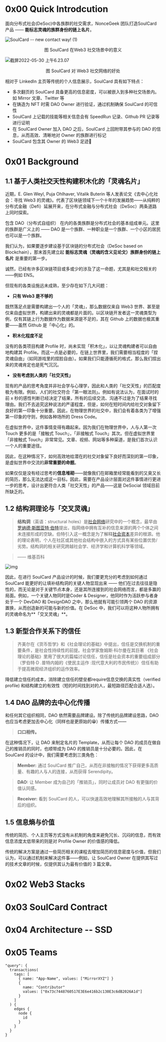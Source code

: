 # 0x00 Quick Introdcution

面向分布式社会(DeSoc)中各族群的社交需求，NonceGeek 团队打造SoulCard 产品 —— **能标志灵魂的族群身份的链上名片**。

![SoulCard -- new contact way! (1)](https://tva1.sinaimg.cn/large/e6c9d24egy1h2q36a3x8jj20u00xjgnx.jpg)

<center>图 SoulCard 在Web3 社交场景中的意义</center>

![截屏2022-05-30 上午6.23.07](https://tva1.sinaimg.cn/large/e6c9d24egy1h2q36epe8jj20sc0vu41a.jpg)

<center>图 SoulCard 对 Web3 社交网络的好处</center>

相对于 LinkedIn 主页等传统的个人信息展示，SoulCard 具有如下特点：

* 多次翻页的 SoulCard 具备更高的信息密度，可以被嵌入到多种社交场景内。如 Mirror 文章、Twitter 等
* 在铸造为 NFT 时需 DAO Owner 进行验证，通过机制确保 SoulCard 的可信性
* SoulCard 上记载的技能等相关信息会有 SpeedRun 记录、Github PR 记录等进行证明
* 在 SoulCard Owner 加入 DAO 之后，SoulCard 上回附带其参与的 DAO 的信息，从而高效、清晰地对 Owner 的族群进行标记
* SoulCard 包含其 Owner 的 Web3 足迹👣

# 0x01 Background

## 1.1 基于人类社交天性构建积木化的「灵魂名片」

近期，E. Glen Weyl, Puja Ohlhaver, Vitalik Buterin 等人发表论文《去中心化社会：寻找 Web3 的灵魂》。代表了区块链领域下一个十年的发展趋势——从纯粹的分布式金融（Defi）延展开来，在分布式金融与分布式社会（DeSoc）两条道路上同时探索。

包含 DAO（分布式自组织） 在内的各类族群是分布式社会的基本组成单元。这里的族群是广义上的 —— DAO 是一个族群、一种职业是一个族群、一个小区的居民也可以是一个族群。

我们认为，如果要逐步建设基于区块链的分布式社会（DeSoc based on Blockchain），那末首先建立起 **能标志灵魂（灵魂的含义见论文）族群身份的链上名片** 是重要的第一步。

诚然，已经有许多区块链项目或多或少的涉及了这一命题，尤其是和社交相关的——例如 ENS。

但现有的各类设施远未成熟，至少存在如下几大问题：

- **只有 Web3 是不够的**

既然落足点是需要构建出一个人的「灵魂」，那么数据仅来自 Web3 世界、甚至是仅来自虚拟世界，构建出来的灵魂都是片面的。以区块链开发者这一灵魂类型为例，仅有其链上行为数据作为数据来源是不足的，其在 Github 上的数据也极其重要——虽然 Github 是「中心化」的。

- **积木化程度不足**

没有的各类项目构建 Profile 时，尚未实现「积木化」，以让灵魂构建者可以自由地构建其 Profile。而这一点是必要的，在链上世界里，我们需要相当程度的「捏灵魂自由」（如同游戏里的捏脸自由）。如果我们只能遵循死的格式，那么我们捏出来的灵魂肯定也是死气沉沉。

- **没有考虑到人类的「社交天性」**

现有的产品的思考角度并非社会学与心理学，因此和人类的「社交天性」的匹配度极为有限。例如，人们的社交符合「第一眼法则」。例如有说法认为，在面试时的前 x 秒的感性判断已经决定了结果，所有的后续交流、沟通不过是为了结果寻找理由。我们不去追究这种说法的严谨程度，但是，如何在短时间内给社交对象留下良好的第一印象十分重要。因此，在物理世界的社交中，我们会有着各类为了增强第一印象的守则，例如各种场所的 Dress Code。

在虚拟世界中，这件事情变得有趣起来。因为我们在物理世界中，人与人第一次 Touch 更多的是「接触式 Touch」，「非接触式 Touch」其次。但在虚拟世界里「非接触式 Touch」非常常见。文章、视频、网站等多种渠道，是我们首次认识一个人的重要途径。

因此，在这种情况下，如何高效地给潜在的社交对象留下良好而深刻的第一印象，是虚拟世界中交流的**非常重要的命题**。

如果仅仅是没有经过思考的**信息堆砌**——就像我们在邮箱里经常能看到的又臭又长的简历，那么无法达成这一目标。因此，需要在产品设计层面对这件事情进行更进一步的思考，设计出更符合人类「社交天性」的产品——这是 DeSocial 领域目前所缺乏的。

## 1.2 结构洞理论与「交叉灵魂」

> **结构洞**（英语：structural holes）是[社会网络](https://zh.wikipedia.org/wiki/社会网络)研究中的一个概念，最早由[罗纳德·斯图亚特·伯特](https://zh.wikipedia.org/w/index.php?title=罗纳德·斯图亚特·伯特&action=edit&redlink=1)提出，指网络中拥有互补的信息来源的两个个体之间未连接形成的空缺。伯特引入这一概念是为了解释[社会资本](https://zh.wikipedia.org/wiki/社会资本)差异的根源。他的理论表明，个人在社区或其他社会结构中嵌入的方式具有某些位置优势/劣势。结构洞的相关研究跨越社会学、经济学和计算机科学等领域。

> —— 维基百科

![img](https://r8jmm3f9xe.feishu.cn/space/api/box/stream/download/asynccode/?code=ZjVjMmVhYTY0NjhlZTgwMjhhNzFhZmY4NWMyNmFmODZfNmUxa2NrNmxhMWpxRGljYWx0bWw5OXRRU05ma2FxNnJfVG9rZW46Ym94Y25RMEhMM3JCR3p5TXZnSHA0NTBMbXRoXzE2NTM4NjcyMjk6MTY1Mzg3MDgyOV9WNA)

因此，在进行 SoulCard 产品设计的时候，我们要更充分的考虑到如何通过 SoulCard 能更好的让填补结构洞的关键人物显现出来 —— 他们在过去往往是隐性的，而无论是对于关键节点本身，还是其所连接到的社会网络而言，都是多赢的局面。例如，一个关键人物同时是Coder & Designer，他同时作为活跃参与者身处于一个 DevDAO 和 DesignDAO 之中，那么他就有可能引领两个 DAO 的资源置换，从而创造新的可能与新的价值。在 DeSoc 中，我们可以将这种人物所拥有的灵魂命名为**「交叉灵魂」**。

## 1.3 新型合作关系下的信任

> 齐美尔在《货币哲学》和《社会理论的基础》中提出，信任是交换机制的重要条件，是社会性持续性的前提。社会学家詹姆斯·科尔曼在其巨著 《社会理论的基础》里用了很大的篇幅讨论信任，信任是社会资本的重要组成部分（罗伯特·D .普特内姆的《使民主运作 :现代意大利的市民传统》）信任有助于提高微观经济组织的运作效率。

降低建立信任的成本，消除建立信任的壁垒都require信息交换的真实性（verified profile) 和结构建立的有效性（短的时间找到对的人，最短路径匹配合适人选）。

## 1.4 DAO 品牌的去中心化传播

和任何其它组织相同，DAO 依然需要品牌建设。除了传统的品牌建设思路，DAO 也应当考虑更加去中心化（同样也是更原始的😁）传播方式——

> **口口相传。**

在这种情况下，让 DAO 来制定名片的 Template，从而让每个 DAO 的成员在做自己的推销员的同时，也顺带成为 DAO 的推销员是十分必要的。因此，在 SoulCard 的设计中，我们需要考虑到三类角色：

> **Member:** 通过 SoulCard 推广自己，从而在非接触的情况下获得更多高质量、有趣的人与人的连接，从而获得 Serendipity。

> **DAO:** 让 Member 成为自己的「推销员」，同时让成员对 DAO 有更强的价值认同感。

> **Receiver:** 看到 SoulCard 的人，可以快速高效地理解其所接触的人与其背后的组织。

## 1.5 信息熵与价值

传统的简历、个人主页等方式没有从机制的角度来避免冗长、沉闷的信息，而有效信息浓度太低带来的则是对 Profile Owner 的价值感的降低。

传统的解决方案是通过一些简历相关的课程去增加简历的信息密度与价值，但我们认为，可以通过机制来解决这件事——例如，让 SoulCard Owner 在提供其写过的技术文章的时候，仅提供其认为最有价值的 3 篇文章。

# 0x02 Web3 Stacks

# 0x03 SoulCard Contract

# 0x04 Architecture -- SSD

# 0x05 Teams

```
"query": {
  transactions(
    tags: [
      { name: "App-Name", values: ["MirrorXYZ"] }
      {
        name: "Contributor"
        values: ["0x73c7448760517E3E6e416b2c130E3c6dB2026A1d"]
      }
    ]
  ) {
    edges {
      node {
        id
      }
    }
  }
}

```

